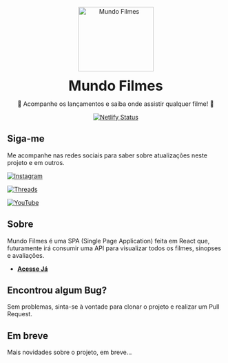 <p align="center">
    <a href="https://mundofilmes.netlify.app/">
    <img src="https://mundofilmes.netlify.app/logo.svg" height="150" width="175" alt="Mundo Filmes" />
    </a>
</p>

<p align="center"><font size="6"><b>Mundo Filmes</b></font></p>

<p align="center">🍿 Acompanhe os lançamentos e saiba onde assistir qualquer filme! 🍿</p>

<div align="center">

[![Netlify Status](https://api.netlify.com/api/v1/badges/842338eb-5db3-4426-873e-fae34afbc327/deploy-status)](https://app.netlify.com/sites/mundofilmes/deploys)

</div>

## Siga-me
Me acompanhe nas redes sociais para saber sobre atualizações neste projeto e em outros.

[![Instagram](https://img.shields.io/badge/Instagram-%23E4405F.svg?style=for-the-badge&logo=Instagram&logoColor=white)](https://www.instagram.com/gustavoandriani.dev/)

[![Threads](https://img.shields.io/badge/Threads-000000?style=for-the-badge&logo=Threads&logoColor=white)](https://www.threads.net/@gustavoandriani.dev)

[![YouTube](https://img.shields.io/badge/YouTube-%23FF0000.svg?style=for-the-badge&logo=YouTube&logoColor=white)](https://www.youtube.com/channel/UCtWIXRrkKp1O3_P4ZnTyrmA)

## Sobre
Mundo Filmes é uma SPA (Single Page Application) feita em React que, futuramente irá consumir uma API para visualizar todos os filmes, sinopses e avaliações.

- **[Acesse Já](https://mundofilmes.netlify.app/)**

## Encontrou algum Bug?

Sem problemas, sinta-se à vontade para clonar o projeto e realizar um Pull Request.

## Em breve

Mais novidades sobre o projeto, em breve...